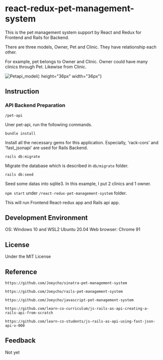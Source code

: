 
# react-redux-pet-management-system

This is the pet management system support by React and Redux for Frontend and Rails for Backend. 

There are three models, Owner, Pet and Clinic. They have relationship each other.

For example, pet belongs to Owner and Clinic. Owner could have many clinics through Pet. Likewise from Clinic.

![Petapi_model](https://user-images.githubusercontent.com/29337166/124007223-76da1100-d9db-11eb-9012-1918f621e4dc.JPG){: height="36px" width="36px"}

## Instruction

### API Backend Preparation

`/pet-api`

Uner pet-api, run the followiing commands.

`bundle install`

Install all the necessary gems for this application. Especially, 'rack-cors' and
'fast_jsonapi' are used for Rails Backend.

`rails db:migrate`

Migrate the database which is described in `db/migrate` folder.

`rails db:seed`

Seed some datas into sqlite3. In this example, I put 2 clinics and 1 owner.

`npm start` under `/react-redux-pet-management-system` folder.

This will run Frontend React-redux app and Rails api app.

## Development Environment

OS: Windows 10 and WSL2 Ubuntu 20.04 Web browser: Chrome 91 

## License

Under the MIT License

## Reference

`https://github.com/Joeycho/sinatra-pet-management-system`

`https://github.com/Joeycho/rails-pet-management-system`

`https://github.com/Joeycho/javascript-pet-management-system`

`https://github.com/learn-co-curriculum/js-rails-as-api-creating-a-rails-api-from-scratch`

`https://github.com/learn-co-students/js-rails-as-api-using-fast-json-api-v-000`

## Feedback

Not yet
